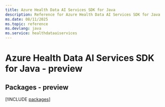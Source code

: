 ```yaml
---
title: Azure Health Data AI Services SDK for Java
description: Reference for Azure Health Data AI Services SDK for Java
ms.date: 08/11/2025
ms.topic: reference
ms.devlang: java
ms.service: healthdataaiservices
---
```

# Azure Health Data AI Services SDK for Java - preview
## Packages - preview
[!INCLUDE [packages](health-data-ai-services-index.md)]